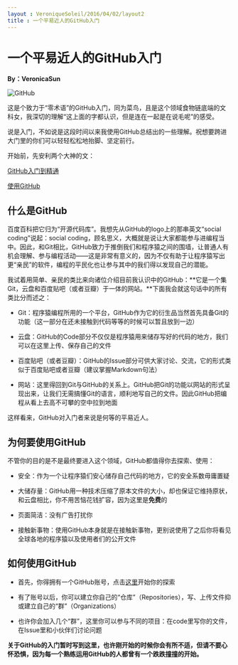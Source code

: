 ```yaml
---
layout : VeroniqueSoleil/2016/04/02/layout2
title : 一个平易近人的GitHub入门
---
```


# 一个平易近人的GitHub入门

**By：VeronicaSun**

![GitHub](https://github.com/bigdata-mindstorms/jekyll-playground/blob/gh-pages/public/VeroniqueSoleil/2016/04/02/GitHub.jpg)

这是个致力于“零术语”的GitHub入门，同为菜鸟，且是这个领域食物链底端的文科女，我深切的理解“这上面的字都认识，但是连在一起是在说毛呢”的感受。

说是入门，不如说是这段时间以来我使用GitHub总结出的一些理解。祝想要跨进大门里的你们可以轻轻松松地抬脚、坚定前行。

开始前，先安利两个大神的文：

[GitHub入门到精通](http://blog.csdn.net/hcbbt/article/details/11651229/)

[使用GitHub](http://www.liaoxuefeng.com/wiki/0013739516305929606dd18361248578c67b8067c8c017b000/00137628548491051ccfaef0ccb470894c858999603fedf000)

## 什么是GitHub

百度百科把它归为“开源代码库”。我想先从GitHub的logo上的那串英文“social coding”说起：social coding，顾名思义，大概就是说让大家都能参与进编程当中。因此，和Git相比，GitHub致力于推倒我们和程序猿之间的围墙，让普通人有机会理解、参与编程活动——这是非常有意义的，因为不仅有助于让程序猿写出更“亲民”的软件，编程的平民化也让参与其中的我们得以发现自己的潜能。

我试着用简单、亲民的类比来向诸位介绍目前我认识中的GitHub：**它是一个集Git，云盘和百度贴吧（或者豆瓣）于一体的网站。**下面我会就这句话中的所有类比分而述之：

* Git：程序猿编程所用的一个平台，GitHub作为它的衍生品当然首先具备Git的功能（这一部分在还未接触到代码等等的时候可以暂且放到一边）

* 云盘：GitHub的Code部分不仅仅是程序猿用来储存写好的代码的地方，我们可以在这里上传、保存自己的文件

* 百度贴吧（或者豆瓣）：GitHub的Issue部分可供大家讨论、交流，它的形式类似于百度贴吧或者豆瓣（建议掌握Markdown句法）

* 网站：这里得回到Git与GitHub的关系上。GitHub把Git的功能以网站的形式呈现出来，让我们无需搞懂Git的语言，顺利地写自己的文件。因此GitHub把编程从看上去高不可攀的空中拉到地面

这样看来，GitHub对入门者来说是何等的平易近人。

## 为何要使用GitHub

不管你的目的是不是最终要进入这个领域，GitHub都值得你去探索、使用：

* 安全：作为一个让程序猿们安心储存自己代码的地方，它的安全系数毋庸置疑

* 大储存量：GitHub用一种技术压缩了原本文件的大小，却也保证它维持原状，和云盘相比，你不用苦恼花钱扩容，因为这里是**免费**的

* 页面简洁：没有广告打扰你

* 接触新事物：使用GitHub本身就是在接触新事物，更别说使用了之后你将看见全球各地的程序猿以及使用者们的公开文件

## 如何使用GitHub

* 首先，你得拥有一个GitHub账号，点击[这里](https://github.com/)开始你的探索

* 有了账号以后，你可以建立你自己的“仓库”（Repositories），写、上传文件抑或建立自己的“群”（Organizations）

* 也许你会加入几个“群”，这里你可以参与不同的项目：在code里写你的文件，在Issue里和小伙伴们讨论问题

**关于GitHub的入门暂时写到这里，也许刚开始的时候你会有所不适，但请不要心怀恐惧，因为每一个熟练运用GitHub的人都曾有一个跌跌撞撞的开始。**
